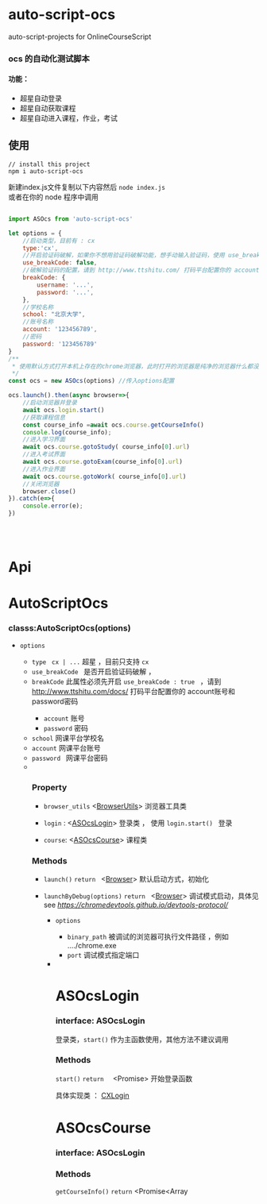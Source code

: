 # auto-script-ocs
auto-script-projects  for  OnlineCourseScript


### ocs 的自动化测试脚本
#### 功能：
- 超星自动登录
- 超星自动获取课程
- 超星自动进入课程，作业，考试

## 使用
```
// install this project
npm i auto-script-ocs
```

新建index.js文件复制以下内容然后 `node index.js`    
或者在你的 node 程序中调用

```javascript

import ASOcs from 'auto-script-ocs'

let options = {
    //启动类型，目前有 : cx
    type:'cx', 
    //开启验证码破解，如果你不想用验证码破解功能，想手动输入验证码，使用 use_breakCode: false
    use_breakCode: false,
    //破解验证码的配置，请到 http://www.ttshitu.com/ 打码平台配置你的 account账号和 password密码
    breakCode: {
        username: '...',
        password: '...',
    },
    //学校名称
    school: "北京大学",
    //账号名称
    account: '123456789',
    //密码
    password: '123456789'
}
/**
 * 使用默认方式打开本机上存在的chrome浏览器，此时打开的浏览器是纯净的浏览器什么都没有
 */
const ocs = new ASOcs(options) //传入options配置

ocs.launch().then(async browser=>{
    //启动浏览器并登录
    await ocs.login.start()
    //获取课程信息
    const course_info =await ocs.course.getCourseInfo()
    console.log(course_info);
    //进入学习界面
    await ocs.course.gotoStudy( course_info[0].url)
    //进入考试界面
    await ocs.course.gotoExam(course_info[0].url)
    //进入作业界面
    await ocs.course.gotoWork( course_info[0].url)
    //关闭浏览器
    browser.close()
}).catch(e=>{
    console.error(e);
})
 
 



```

# Api

# AutoScriptOcs
### classs:AutoScriptOcs(options)

- `options` <Object>
  - `type`  <string>    ` cx | ...`        超星 ，目前只支持 	`cx`
  - `use_breakCode `  <boolean>       是否开启验证码破解 ，
  - `breakCode` <Object>  此属性必须先开启 `use_breakCode : true `     ，请到 http://www.ttshitu.com/docs/ 打码平台配置你的 account账号和 password密码
    - `account`     <string>  账号
    - `password`    <string>  密码
  - `school`  <string> 网课平台学校名
  - `account`   <string> 网课平台账号
  - `password `  <string> 网课平台密码                    
-

### Property

- `browser_utils` <[BrowserUtils](#BrowserUtils)>  浏览器工具类

- `login` :  <[ASOcsLogin](#ASocsLogin)>  登录类 ， 使用  `login.start() ` 登录
- `course`: <[ASOcsCourse](#ASOcsCourse)>  课程类 

### Methods

- `launch()` `return ` <[Browser](#Browser)> 默认启动方式，初始化 
- `launchByDebug(options)` `return ` <[Browser](#Browser)>   调试模式启动，具体见 see *https://chromedevtools.github.io/devtools-protocol/*
  - `options`  <Object>
    - `binary_path` <string>  被调试的浏览器可执行文件路径 ，例如  ..../chrome.exe
    - `port` <number>    调试模式指定端口                 
 
-
               

# ASOcsLogin

### interface: ASOcsLogin 

登录类，`start()` 作为主函数使用，其他方法不建议调用

### Methods

  `start()` `return  `  <Promise<string>>   开始登录函数

具体实现类 ： [CXLogin](#CXLogin)



# ASOcsCourse

### interface: ASOcsLogin

### Methods

`getCourseInfo()` `return` <Promise<Array<Object>>>   获取课程信息，返回一个课程数组

- return <Array<Object>>
  - `Object` :
    - `title` <string> 课程标题
    - `url` <string> 课程链接
    - `img` <string> 课程图片链接
    - `info` <Array<string>>   课程信息，例如 ["张三","100班级","课程结束"]            
          

`gotoStudy(course_url)` `return` <Promise<boolean>>  进入学习界面

`gotoWork(course_url)` `return` <Promise<boolean>>  进入作业界面

`gotoExam(course_url)` `return` <Promise<boolean>>  进入考试界面

- `course_url`  <string>  课程链接 ， 例如  `getCourseInfo()[0].url`         
    

具体实现类：[CXCourse](#CXCourse)



# CXLogin

@see `src\cx\course.ts`

# CXCourse

@see  `src\cx\login.ts`

# BrowserUtils

@see `src\utils\browser.ts`

# Browser

@see [https://zhaoqize.github.io/puppeteer-api-zh_CN/#?product=Puppeteer&version=v5.5.0&show=api-class-browser](https://zhaoqize.github.io/puppeteer-api-zh_CN/#?product=Puppeteer&version=v5.5.0&show=api-class-browser)
